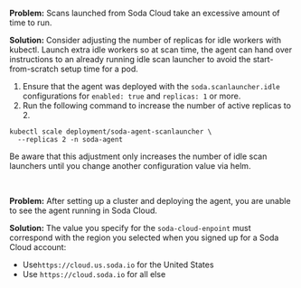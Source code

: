 **Problem:** Scans launched from Soda Cloud take an excessive amount of time to run.

**Solution:** Consider adjusting the number of replicas for idle workers with kubectl. Launch extra idle workers so at scan time, the agent can hand over instructions to an already running idle scan launcher to avoid the start-from-scratch setup time for a pod. 
1. Ensure that the agent was deployed with the `soda.scanlauncher.idle` configurations for `enabled: true` and `replicas: 1` or more.
2. Run the following command to increase the number of active replicas to 2.
```shell
kubectl scale deployment/soda-agent-scanlauncher \
  --replicas 2 -n soda-agent
```
Be aware that this adjustment only increases the number of idle scan launchers until you change another configuration value via helm.

<br />

**Problem:** After setting up a cluster and deploying the agent, you are unable to see the agent running in Soda Cloud.

**Solution:** The value you specify for the `soda-cloud-enpoint` must correspond with the region you selected when you signed up for a Soda Cloud account: 
* Use`https://cloud.us.soda.io` for the United States
* Use `https://cloud.soda.io` for all else

<br />
